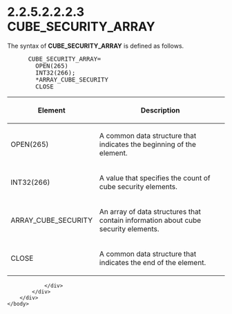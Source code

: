 <html dir="LTR" xmlns:mshelp="http://msdn.microsoft.com/mshelp" xmlns:ddue="http://ddue.schemas.microsoft.com/authoring/2003/5" xmlns:xlink="http://www.w3.org/1999/xlink" xmlns:tool="http://www.microsoft.com/tooltip">
    <head>
        <meta http-equiv="Content-Type" content="text/html; CHARSET=utf-8"></meta>
        <meta name="save" content="history"></meta>
        <title>2.2.5.2.2.2.3 CUBE_SECURITY_ARRAY</title>
        <xml>
            <mshelp:toctitle title="2.2.5.2.2.2.3 CUBE_SECURITY_ARRAY"></mshelp:toctitle>
            <mshelp:rltitle title="[MS-SSAS8]: CUBE_SECURITY_ARRAY"></mshelp:rltitle>
            <mshelp:keyword index="A" term="2a47d68b-e447-4d2a-98c6-91a2609e561b"></mshelp:keyword>
            <mshelp:attr name="DCSext.ContentType" value="open specification"></mshelp:attr>
            <mshelp:attr name="AssetID" value="2a47d68b-e447-4d2a-98c6-91a2609e561b"></mshelp:attr>
            <mshelp:attr name="TopicType" value="kbRef"></mshelp:attr>
            <mshelp:attr name="DCSext.Title" value="[MS-SSAS8]: CUBE_SECURITY_ARRAY" />
        </xml>
    </head>
    <body>
        <div id="header">
            <h1 class="heading">2.2.5.2.2.2.3 CUBE_SECURITY_ARRAY</h1>
        </div>
        <div id="mainSection">
            <div id="mainBody">
                <div id="allHistory" class="saveHistory"></div>
                <div id="sectionSection0" class="section" name="collapseableSection">
                    

<p>The syntax of <b>CUBE_SECURITY_ARRAY</b> is defined as
follows.           </p>

<dl>
<dd>
<div><pre> CUBE_SECURITY_ARRAY=
   OPEN(265)
   INT32(266); 
   *ARRAY_CUBE_SECURITY
   CLOSE
</pre></div>
</dd></dl>

<table>
 <thead>
  <tr>
   <th>
   <p>Element</p>
   </th>
   <th>
   <p>Description</p>
   </th>
  </tr>
 </thead>
 <tr>
  <td>
  <p>OPEN(265)</p>
  </td>
  <td>
  <p>A common data structure that indicates the beginning
  of the element.</p>
  </td>
 </tr>
 <tr>
  <td>
  <p>INT32(266)</p>
  </td>
  <td>
  <p>A value that specifies the count of cube security
  elements.</p>
  </td>
 </tr>
 <tr>
  <td>
  <p>ARRAY_CUBE_SECURITY</p>
  </td>
  <td>
  <p>An array of data structures that contain information
  about cube security elements.</p>
  </td>
 </tr>
 <tr>
  <td>
  <p>CLOSE</p>
  </td>
  <td>
  <p>A common data structure that indicates the end of the
  element.</p>
  </td>
 </tr>
</table>

<p> </p>


                </div>
            </div>
        </div>
    </body>
</html>
